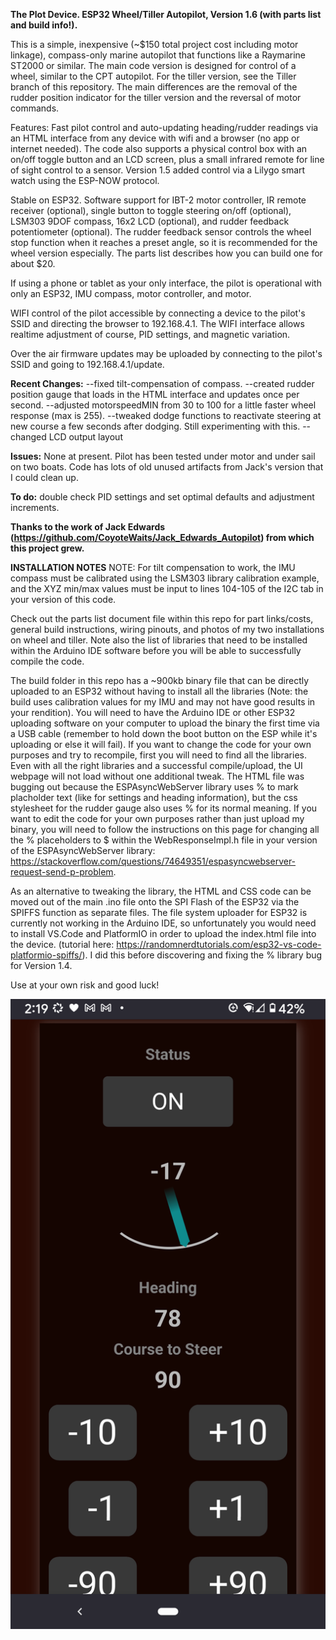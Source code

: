 **The Plot Device. 
ESP32 Wheel/Tiller Autopilot, Version 1.6  (with parts list and build info!).**

This is a simple, inexpensive (~$150 total project cost including motor linkage), compass-only marine autopilot that functions like a Raymarine ST2000 or similar. The main code version is designed for control of a wheel, similar to the CPT autopilot. For the tiller version, see the Tiller branch of this repository. The main differences are the removal of the rudder position indicator for the tiller version and the reversal of motor commands. 

Features: Fast pilot control and auto-updating heading/rudder readings via an HTML interface from any device with wifi and a browser (no app or internet needed). The code also supports a physical control box with an on/off toggle button and an LCD screen, plus a small infrared remote for line of sight control to a sensor. Version 1.5 added control via a Lilygo smart watch using the ESP-NOW protocol. 

Stable on ESP32. Software support for IBT-2 motor controller, IR remote receiver (optional), single button to toggle steering on/off (optional), LSM303 9DOF compass, 16x2 LCD (optional), and rudder feedback potentiometer (optional). The rudder feedback sensor controls the wheel stop function when it reaches a preset angle, so it is recommended for the wheel version especially. The parts list describes how you can build one for about $20.  

If using a phone or tablet as your only interface, the pilot is operational with only an ESP32, IMU compass, motor controller, and motor. 

WIFI control of the pilot accessible by connecting a device to the pilot's SSID and directing the browser to 192.168.4.1. The WIFI interface allows realtime adjustment of course, PID settings, and magnetic variation. 

Over the air firmware updates may be uploaded by connecting to the pilot's SSID and going to 192.168.4.1/update.

**Recent Changes:**
--fixed tilt-compensation of compass. 
--created rudder position gauge that loads in the HTML interface and updates once per second.
--adjusted motorspeedMIN from 30 to 100 for a little faster wheel response (max is 255). 
--tweaked dodge functions to reactivate steering at new course a few seconds after dodging. Still experimenting with this. 
--changed LCD output layout

**Issues:**
None at present. Pilot has been tested under motor and under sail on two boats. Code has lots of old unused artifacts from Jack's version that I could clean up.

**To do:**
double check PID settings and set optimal defaults and adjustment increments.

**Thanks to the work of Jack Edwards (https://github.com/CoyoteWaits/Jack_Edwards_Autopilot) from which this project grew.**


**INSTALLATION NOTES**
NOTE: For tilt compensation to work, the IMU compass must be calibrated using the LSM303 library calibration example, and the XYZ min/max values must be input to lines 104-105 of the I2C tab in your version of this code. 

Check out the parts list document file within this repo for part links/costs, general build instructions, wiring pinouts, and photos of my two installations on wheel and tiller. Note also the list of libraries that need to be installed within the Arduino IDE software before you will be able to successfully compile the code. 

The build folder in this repo has a ~900kb binary file that can be directly uploaded to an ESP32 without having to install all the libraries (Note: the build uses calibration values for my IMU and may not have good results in your rendition). You will need to have the Arduino IDE or other ESP32 uploading software on your computer to upload the binary the first time via a USB cable (remember to hold down the boot button on the ESP while it's uploading or else it will fail). If you want to change the code for your own purposes and try to recompile, first you will need to find all the libraries. Even with all the right libraries and a successful compile/upload, the UI webpage will not load without one additional tweak. The HTML file was bugging out because the ESPAsyncWebServer library uses % to mark placholder text (like for settings and heading information), but the css stylesheet for the rudder gauge also uses % for its normal meaning. If you want to edit the code for your own purposes rather than just upload my binary, you will need to follow the instructions on this page for changing all the % placeholders to $ within the WebResponseImpl.h file in your version of the ESPAsyncWebServer library: https://stackoverflow.com/questions/74649351/espasyncwebserver-request-send-p-problem. 

As an alternative to tweaking the library, the HTML and CSS code can be moved out of the main .ino file onto the SPI Flash of the ESP32 via the SPIFFS function as separate files. The file system uploader for ESP32 is currently not working in the Arduino IDE, so unfortunately you would need to install VS.Code and PlatformIO in order to upload the index.html file into the device. (tutorial here: https://randomnerdtutorials.com/esp32-vs-code-platformio-spiffs/). I did this before discovering and fixing the % library bug for Version 1.4.



Use at your own risk and good luck! 


![jeff-burright/Autopilot_ESP32_wifi/](https://github.com/jeff-burright/Autopilot_ESP32_wifi/blob/main/AP-screenshot_v1_3.png)

